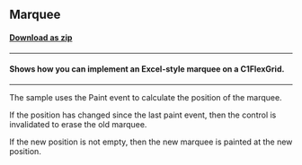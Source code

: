 ## Marquee
#### [Download as zip](https://grapecity.github.io/DownGit/#/home?url=https://github.com/GrapeCity/ComponentOne-WinForms-Samples/tree/master/NetFramework\FlexGrid\CS\Marquee\Marquee)
____
#### Shows how you can implement an Excel-style marquee on a C1FlexGrid.
____
The sample uses the Paint event to calculate the position of the marquee.

If the position has changed since the last paint event, then the control is invalidated to erase the old marquee.

If the new position is not empty, then the new marquee is painted at the new position.
